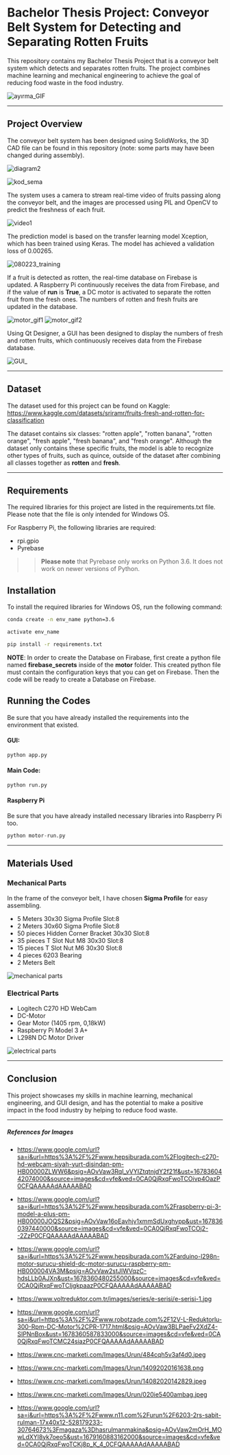 # Bachelor Thesis Project: Conveyor Belt System for Detecting and Separating Rotten Fruits

This repository contains my Bachelor Thesis Project that is a conveyor belt system which detects and separates rotten fruits. The project combines machine learning and mechanical engineering to achieve the goal of reducing food waste in the food industry.

![ayırma_GIF](https://user-images.githubusercontent.com/30235603/226176543-379bc867-427a-4c6b-b0a1-29a4d3cd4589.gif)

---


## Project Overview

The conveyor belt system has been designed using SolidWorks, the 3D CAD file can be found in this repository (note: some parts may have been changed during assembly). 

![diagram2](https://user-images.githubusercontent.com/30235603/228852685-ad6abfbf-e3f9-428e-a17f-191f734ae409.png)

![kod_sema](https://user-images.githubusercontent.com/30235603/224944748-073f1a72-653a-43da-9a02-7a37ad2fa11f.png)

The system uses a camera to stream real-time video of fruits passing along the conveyor belt, and the images are processed using PIL and OpenCV to predict the freshness of each fruit. 

![video1](https://user-images.githubusercontent.com/30235603/228858254-24e710a0-a8f1-4ddf-a5ba-76419f28df7b.png)

The prediction model is based on the transfer learning model Xception, which has been trained using Keras. The model has achieved a validation loss of 0.00265. 

![080223_training](https://user-images.githubusercontent.com/30235603/223701159-20f56e72-95e7-40e7-ae83-e2f418dc7a78.png)

If a fruit is detected as rotten, the real-time database on Firebase is updated. A Raspberry Pi continuously receives the data from Firebase, and if the value of **run** is **True**, a DC motor is activated to separate the rotten fruit from the fresh ones. The numbers of rotten and fresh fruits are updated in the database.

![motor_gif1](https://user-images.githubusercontent.com/30235603/229095354-ad442872-c121-404d-99ce-18c689bc62ff.gif)
![motor_gif2](https://user-images.githubusercontent.com/30235603/229095319-bd354e5b-b572-4b22-a6d2-02bb492aa5e3.gif)

Using Qt Designer, a GUI has been designed to display the numbers of fresh and rotten fruits, which continuously receives data from the Firebase database.

![GUI_](https://user-images.githubusercontent.com/30235603/228782598-69f1de6f-c0bf-4ec4-965e-3bd232ece34b.png)

---
## Dataset

The dataset used for this project can be found on Kaggle: 
https://www.kaggle.com/datasets/sriramr/fruits-fresh-and-rotten-for-classification

The dataset contains six classes: "rotten apple", "rotten banana", "rotten orange", "fresh apple", "fresh banana", and "fresh orange". Although the dataset only contains these specific fruits, the model is able to recognize other types of fruits, such as quince, outside of the dataset after combining all classes together as **rotten** and **fresh**.

---
## Requirements

The required libraries for this project are listed in the requirements.txt file. Please note that the file is only intended for Windows OS. 

For Raspberry Pi, the following libraries are required:

- rpi.gpio
- Pyrebase

>> **Please note** that Pyrebase only works on Python 3.6. It does not work on newer versions of Python.

## Installation

To install the required libraries for Windows OS, run the following command:

```sh
conda create -n env_name python=3.6
```

```sh
activate env_name
```

```sh
pip install -r requirements.txt
```


**NOTE**: 
In order to create the Database on Firabase, first create a python file named **firebase_secrets** inside of the **motor** folder. This created python file must contain the configuration keys that you can get on Firebase. Then the code will be ready to create a Database on Firebase.


## Running the Codes

Be sure that you have already installed the requirements into the environment that existed.

#### GUI:

```python
python app.py
```

#### Main Code:

```python
python run.py
```

#### Raspberry Pi

Be sure that you have already installed necessary libraries into Raspberry Pi too.

```python
python motor-run.py
```

---
## Materials Used

### Mechanical Parts

In the frame of the conveyor belt, I have chosen **Sigma Profile** for easy assembling.

- 5 Meters 30x30 Sigma Profile Slot:8 
- 2 Meters 30x60 Sigma Profile Slot:8
- 50 pieces Hidden Corner Bracket 30x30 Slot:8
- 35 pieces T Slot Nut M8 30x30 Slot:8
- 15 pieces T Slot Nut M6 30x30 Slot:8
- 4 pieces 6203 Bearing
- 2 Meters Belt

![mechanical parts](https://user-images.githubusercontent.com/30235603/225976599-8e1ccba0-856b-4e6b-bb6c-8f59dc454b23.png)

### Electrical Parts

- Logitech C270 HD WebCam
- DC-Motor
- Gear Motor (1405 rpm, 0,18kW)
- Raspberry Pi Model 3 A+
- L298N DC Motor Driver


![electrical  parts](https://user-images.githubusercontent.com/30235603/225976611-a2a22c86-7d11-4d70-8d59-859f07cc77e8.png)


---
## Conclusion

This project showcases my skills in machine learning, mechanical engineering, and GUI design, and has the potential to make a positive impact in the food industry by helping to reduce food waste.


---
##### References for Images

- https://www.google.com/url?sa=i&url=https%3A%2F%2Fwww.hepsiburada.com%2Flogitech-c270-hd-webcam-siyah-yurt-disindan-pm-HB00000ZLWW6&psig=AOvVaw3RqI_vVYIZtqtnjdY2f21f&ust=1678360442074000&source=images&cd=vfe&ved=0CA0QjRxqFwoTCOivp4OazP0CFQAAAAAdAAAAABAD


- https://www.google.com/url?sa=i&url=https%3A%2F%2Fwww.hepsiburada.com%2Fraspberry-pi-3-model-a-plus-pm-HB00000JOQS2&psig=AOvVaw16oEavhjv1xmmSdUxghypp&ust=1678360397440000&source=images&cd=vfe&ved=0CA0QjRxqFwoTCOj2--2ZzP0CFQAAAAAdAAAAABAD


- https://www.google.com/url?sa=i&url=https%3A%2F%2Fwww.hepsiburada.com%2Farduino-l298n-motor-surucu-shield-dc-motor-surucu-raspberry-pm-HB000004VA3M&psig=AOvVaw2stJIWVqzC-hdsLLb0AJXn&ust=1678360480255000&source=images&cd=vfe&ved=0CA0QjRxqFwoTCIjgkpaazP0CFQAAAAAdAAAAABAD

- https://www.voltreduktor.com.tr/images/series/e-serisi/e-serisi-1.jpg

- https://www.google.com/url?sa=i&url=https%3A%2F%2Fwww.robotzade.com%2F12V-L-Reduktorlu-300-Rpm-DC-Motor%2CPR-1717.html&psig=AOvVaw3BLPaeFv2XdZ4-SIPNnBox&ust=1678360587833000&source=images&cd=vfe&ved=0CA0QjRxqFwoTCMC24siazP0CFQAAAAAdAAAAABAD

- https://www.cnc-marketi.com/Images/Urun/484cqh5v3af4d0.jpeg

- https://www.cnc-marketi.com/Images/Urun/14092020161638.png

- https://www.cnc-marketi.com/Images/Urun/14082020142829.jpeg

- https://www.cnc-marketi.com/Images/Urun/020ie5400ambag.jpeg
- https://www.google.com/url?sa=i&url=https%3A%2F%2Fwww.n11.com%2Furun%2F6203-2rs-sabit-rulman-17x40x12-528179233-30764673%3Fmagaza%3Dhasrulmanmakina&psig=AOvVaw2mOrH_MOwLdXYl8yk7oeo5&ust=1679160883162000&source=images&cd=vfe&ved=0CA0QjRxqFwoTCKj8p_K_4_0CFQAAAAAdAAAAABAD